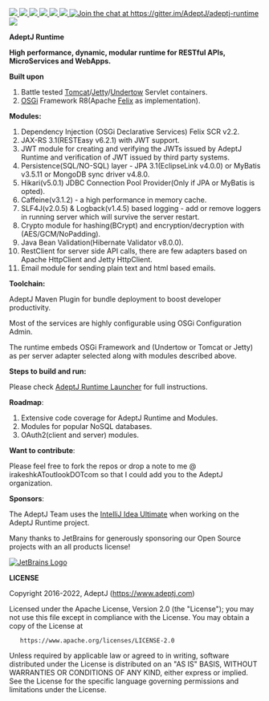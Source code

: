 <p>
  
  <a href="https://www.apache.org/licenses/LICENSE-2.0">
   <img src="https://img.shields.io/badge/license-Apache%202-blue.svg">  
  </a>
  
  <a href="https://docs.osgi.org/specification/#release-8">
   <img src="https://img.shields.io/badge/OSGi-R8-orange?style=flat">
  </a>
  
  <a href="https://travis-ci.org/AdeptJ/adeptj-runtime/builds">
     <img src="https://api.travis-ci.org/AdeptJ/adeptj-runtime.svg?branch=master&style=flat">
  </a>
  
  <a href="https://sonarcloud.io/dashboard?id=adeptj-runtime">
     <img src="https://sonarcloud.io/api/project_badges/measure?project=adeptj-runtime&metric=reliability_rating">
  </a>
  
  <a href="https://sonarcloud.io/dashboard?id=adeptj-runtime">
     <img src="https://sonarcloud.io/api/project_badges/measure?project=adeptj-runtime&metric=security_rating">
  </a>
  
  <a href="https://sonarcloud.io/dashboard?id=adeptj-runtime">
     <img src="https://sonarcloud.io/api/project_badges/measure?project=adeptj-runtime&metric=vulnerabilities">
  </a>
  
  <a href="https://gitter.im/AdeptJ/adeptj-runtime?utm_source=badge&amp;utm_medium=badge&amp;utm_campaign=pr-badge&amp;utm_content=badge">
    <img src="https://camo.githubusercontent.com/64af58db769a4ad81ae61fac30422b835f495326/68747470733a2f2f6261646765732e6769747465722e696d2f41646570744a2f61646570746a2d72756e74696d652e737667" alt="Join the chat at https://gitter.im/AdeptJ/adeptj-runtime" data-canonical-src="https://badges.gitter.im/AdeptJ/adeptj-runtime.svg" style="max-width:100%;">
  </a>
    
  <a href="https://twitter.com/_AdeptJ">
     <img src="https://img.shields.io/badge/twitter-AdeptJ-f08d1c.svg?style=social&style=flat"> 
  </a>
  
</p>

**AdeptJ Runtime**

**High performance, dynamic, modular runtime for RESTful APIs, MicroServices and WebApps.**

**Built upon**

1. Battle tested [Tomcat](https://tomcat.apache.org/)/[Jetty](https://www.eclipse.org/jetty/)/[Undertow](http://undertow.io/) Servlet containers.
2. [OSGi](https://www.osgi.org) Framework R8(Apache [Felix](http://felix.apache.org/) as implementation).

**Modules:**

1. Dependency Injection (OSGi Declarative Services) Felix SCR v2.2.
2. JAX-RS 3.1(RESTEasy v6.2.1) with JWT support.
3. JWT module for creating and verifying the JWTs issued by AdeptJ Runtime and verification of JWT issued by third party systems.
4. Persistence(SQL/NO-SQL) layer - JPA 3.1(EclipseLink v4.0.0) or MyBatis v3.5.11 or MongoDB sync driver v4.8.0.
5. Hikari(v5.0.1) JDBC Connection Pool Provider(Only if JPA or MyBatis is opted).
6. Caffeine(v3.1.2) - a high performance in memory cache.
7. SLF4J(v2.0.5) & Logback(v1.4.5) based logging - add or remove loggers in running server which will survive the server restart.
8. Crypto module for hashing(BCrypt) and encryption/decryption with (AES/GCM/NoPadding).
9. Java Bean Validation(Hibernate Validator v8.0.0).
10. RestClient for server side API calls, there are few adapters based on Apache HttpClient and Jetty HttpClient.
11. Email module for sending plain text and html based emails.

**Toolchain:**

AdeptJ Maven Plugin for bundle deployment to boost developer productivity.

Most of the services are highly configurable using OSGi Configuration Admin.

The runtime embeds OSGi Framework and (Undertow or Tomcat or Jetty) as per server adapter selected along with modules described above.

**Steps to build and run:**

Please check [AdeptJ Runtime Launcher](https://github.com/AdeptJ/adeptj-runtime-launcher.git) for full instructions.

**Roadmap**:

1. Extensive code coverage for AdeptJ Runtime and Modules.
2. Modules for popular NoSQL databases.
3. OAuth2(client and server) modules.

**Want to contribute**:

Please feel free to fork the repos or drop a note to me @ irakeshkAToutlookDOTcom so that I could add you to the AdeptJ organization.

**Sponsors**:

The AdeptJ Team uses the [IntelliJ Idea Ultimate](https://www.jetbrains.com/idea/) when working on the AdeptJ Runtime project.

Many thanks to JetBrains for generously sponsoring our Open Source projects with an all products license!

<a href="https://www.jetbrains.com">
    <img src="https://resources.jetbrains.com/storage/products/company/brand/logos/jb_beam.svg" alt="JetBrains Logo"> 
</a>

**LICENSE**

   Copyright 2016-2022, AdeptJ (https://www.adeptj.com)
   
   Licensed under the Apache License, Version 2.0 (the "License");
   you may not use this file except in compliance with the License.
   You may obtain a copy of the License at
 
       https://www.apache.org/licenses/LICENSE-2.0
 
   Unless required by applicable law or agreed to in writing, software
   distributed under the License is distributed on an "AS IS" BASIS,
   WITHOUT WARRANTIES OR CONDITIONS OF ANY KIND, either express or implied.
   See the License for the specific language governing permissions and
   limitations under the License.


